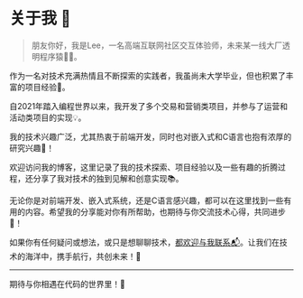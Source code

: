# 关于我  👋

>朋友你好，我是Lee，一名高端互联网社区交互体验师，未来某一线大厂透明程序猿👨‍💻。

作为一名对技术充满热情且不断探索的实践者，我虽尚未大学毕业，但也积累了丰富的项目经验🚀。

自2021年踏入编程世界以来，我开发了多个交易和营销类项目，并参与了运营和活动类项目的实现💡。

我的技术兴趣广泛，尤其热衷于前端开发，同时也对嵌入式和C语言也抱有浓厚的研究兴趣🔧！

欢迎访问我的博客，这里记录了我的技术探索、项目经验以及一些有趣的折腾过程，还分享了我对技术的独到见解和创意实现📚。

无论你是对前端开发、嵌入式系统，还是C语言感兴趣，都可以在这里找到一些有用的内容。希望我的分享能对你有所帮助，也期待与你交流技术心得，共同进步💪！

如果你有任何疑问或想法，或只是想聊聊技术，<a href="mailto:hakinelee@gmail.com?Subject=Hello,%20" target="_top">都欢迎与我联系📬</a>。让我们在技术的海洋中，携手航行，共创未来！🚀

---

期待与你相遇在代码的世界里！🌊
